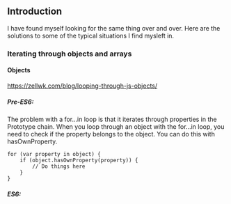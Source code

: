 ## Introduction

I have found myself looking for the same thing over and over. Here are the solutions to some of the typical situations I find mysleft in.

### Iterating through objects and arrays

#### Objects
https://zellwk.com/blog/looping-through-js-objects/
##### Pre-ES6:
The problem with a for...in loop is that it iterates through properties in the Prototype chain. When you loop through an object with the for...in loop, you need to check if the property belongs to the object. You can do this with hasOwnProperty.

    for (var property in object) {
        if (object.hasOwnProperty(property)) {
            // Do things here
        }
    }

##### ES6: